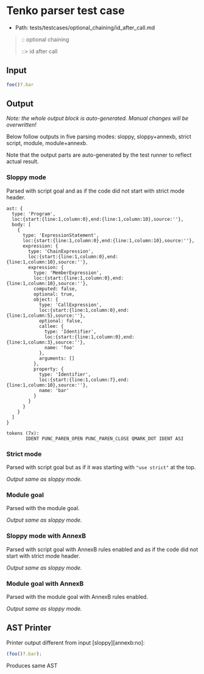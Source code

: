 # Tenko parser test case

- Path: tests/testcases/optional_chaining/id_after_call.md

> :: optional chaining
>
> ::> id after call
>
> 

## Input

`````js
foo()?.bar
`````

## Output

_Note: the whole output block is auto-generated. Manual changes will be overwritten!_

Below follow outputs in five parsing modes: sloppy, sloppy+annexb, strict script, module, module+annexb.

Note that the output parts are auto-generated by the test runner to reflect actual result.

### Sloppy mode

Parsed with script goal and as if the code did not start with strict mode header.

`````
ast: {
  type: 'Program',
  loc:{start:{line:1,column:0},end:{line:1,column:10},source:''},
  body: [
    {
      type: 'ExpressionStatement',
      loc:{start:{line:1,column:0},end:{line:1,column:10},source:''},
      expression: {
        type: 'ChainExpression',
        loc:{start:{line:1,column:0},end:{line:1,column:10},source:''},
        expression: {
          type: 'MemberExpression',
          loc:{start:{line:1,column:0},end:{line:1,column:10},source:''},
          computed: false,
          optional: true,
          object: {
            type: 'CallExpression',
            loc:{start:{line:1,column:0},end:{line:1,column:5},source:''},
            optional: false,
            callee: {
              type: 'Identifier',
              loc:{start:{line:1,column:0},end:{line:1,column:3},source:''},
              name: 'foo'
            },
            arguments: []
          },
          property: {
            type: 'Identifier',
            loc:{start:{line:1,column:7},end:{line:1,column:10},source:''},
            name: 'bar'
          }
        }
      }
    }
  ]
}

tokens (7x):
       IDENT PUNC_PAREN_OPEN PUNC_PAREN_CLOSE QMARK_DOT IDENT ASI
`````

### Strict mode

Parsed with script goal but as if it was starting with `"use strict"` at the top.

_Output same as sloppy mode._

### Module goal

Parsed with the module goal.

_Output same as sloppy mode._

### Sloppy mode with AnnexB

Parsed with script goal with AnnexB rules enabled and as if the code did not start with strict mode header.

_Output same as sloppy mode._

### Module goal with AnnexB

Parsed with the module goal with AnnexB rules enabled.

_Output same as sloppy mode._

## AST Printer

Printer output different from input [sloppy][annexb:no]:

````js
(foo()?.bar);
````

Produces same AST
